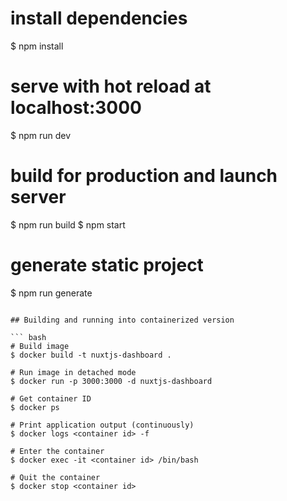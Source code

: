 
# install dependencies
$ npm install

# serve with hot reload at localhost:3000
$ npm run dev

# build for production and launch server
$ npm run build
$ npm start

# generate static project
$ npm run generate
```

## Building and running into containerized version

``` bash
# Build image
$ docker build -t nuxtjs-dashboard .

# Run image in detached mode
$ docker run -p 3000:3000 -d nuxtjs-dashboard

# Get container ID
$ docker ps

# Print application output (continuously)
$ docker logs <container id> -f

# Enter the container
$ docker exec -it <container id> /bin/bash

# Quit the container
$ docker stop <container id>
```
